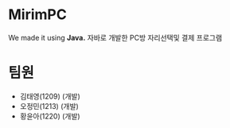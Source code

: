 # MirimPC
We made it using **Java.**
자바로 개발한 PC방 자리선택및 결제 프로그램

# 팀원
- 김태영(1209) (개발)
- 오정민(1213) (개발)
- 황윤아(1220) (개발)
